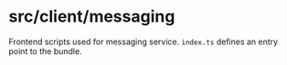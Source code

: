 # src/client/messaging

Frontend scripts used for messaging service.
`index.ts` defines an entry point to the bundle.
